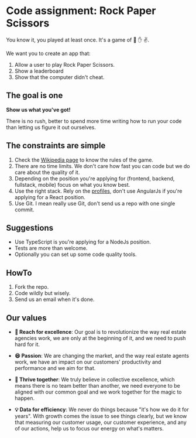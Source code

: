 # Code assignment: Rock Paper Scissors

You know it, you played at least once. It's a game of :fist_right: :hand: :v:.

We want you to create an app that:
1. Allow a user to play Rock Paper Scissors.
1. Show a leaderboard
1. Show that the computer didn't cheat.


## The goal is one

**Show us what you've got!**

There is no rush, better to spend more time writing how to run your code than letting us figure it out ourselves.


## The constraints are simple

1. Check the [Wikipedia page](https://en.wikipedia.org/wiki/Rock_paper_scissors) to know the rules of the game.
2. There are no time limits. We don't care how fast you can code but we do care about the quality of it.
3. Depending on the position you're applying for (frontend, backend, fullstack, mobile) focus on what you know best.
4. Use the right stack. Rely on the [profiles](https://www.sweepbright.com/careers), don't use AngularJs if you're applying for a React position.
5. Use Git. I mean really use Git, don't send us a repo with one single commit. 


## Suggestions

* Use TypeScript is you're applying for a NodeJs position. 
* Tests are more than welcome.
* Optionally you can set up some code quality tools.


## HowTo

1. Fork the repo.
2. Code wildly but wisely. 
3. Send us an email when it's done.


## Our values

* **:1st_place_medal: Reach for excellence**: Our goal is to revolutionize the way real estate agencies work, we are only at the beginning of it, and we need to push hard for it.

* **:satisfied: Passion**: We are changing the market, and the way real estate agents work, we have an impact on our customers' productivity and performance and we aim for that.

* **:blue_heart: Thrive together**: We truly believe in collective excellence, which means there is no team better than another, we need everyone to be aligned with our common goal and we work together for the magic to happen.

* **:bulb: Data for efficiency**: We never do things because "it's how we do it for years". With growth comes the issue to see things clearly, but we know that measuring our customer usage, our customer experience, and any of our actions, help us to focus our energy on what's matters. 

